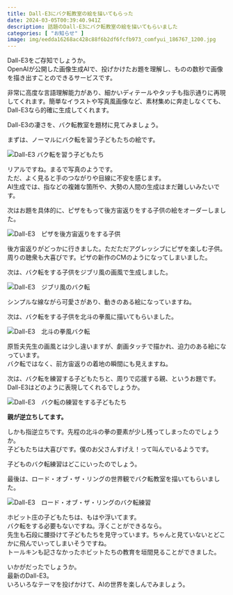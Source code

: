 ```yaml
---
title: Dall-E3にバク転教室の絵を描いてもらった
date: 2024-03-05T00:39:40.941Z
description: 話題のDall-E3にバク転教室の絵を描いてもらいました
categories: [ "お知らせ" ]
image: img/eedda16268ac428c88f6b2df6fcfb973_comfyui_186767_1200.jpg
---
```

Dall-E3をご存知でしょうか。\
OpenAIが公開した画像生成AIで、投げかけたお題を理解し、ものの数秒で画像を描き出すことのできるサービスです。

非常に高度な言語理解能力があり、細かいディテールやタッチも指示通りに再現してくれます。簡単なイラストや写真風画像など、素材集めに奔走しなくても、Dall-E3なら的確に生成してくれます。

Dall-E3の凄さを、バク転教室を題材に見てみましょう。

まずは、ノーマルにバク転を習う子どもたちの絵です。

![Dall-E3 バク転を習う子どもたち](img/eedda16268ac428c88f6b2df6fcfb973_comfyui_186767_.jpg)

リアルですね。まるで写真のようです。\
ただ、よく見ると手のつながりや目線に不安を感じます。\
AI生成では、指などの複雑な箇所や、大勢の人間の生成はまだ難しいみたいです。

次はお題を具体的に、ピザをもって後方宙返りをする子供の絵をオーダーしました。

![Dall-E3　ピザを後方宙返りをする子供](img/6bd02b2455174789970500bb068f1db2_comfyui_187259_.jpg)

後方宙返りがどっかに行きました。ただただアグレッシブにピザを楽しむ子供。周りの聴衆も大喜びです。ピザの新作のCMのようになってしまいました。

次は、バク転をする子供をジブリ風の画風で生成しました。

![Dall-E3　ジブリ風のバク転](img/9daf6934077f450d9058aeb481ee86d2_comfyui_231074_.jpg)

シンプルな線ながら可愛さがあり、動きのある絵になっていますね。

次は、バク転をする子供を北斗の拳風に描いてもらいました。

![Dall-E3　北斗の拳風バク転](img/1f9d5c07a36248df9035b6198c0dfa3b_comfyui_205888_.jpg)

原哲夫先生の画風とは少し違いますが、劇画タッチで描かれ、迫力のある絵になっています。\
バク転ではなく、前方宙返りの着地の瞬間にも見えますね。

次は、バク転を練習する子どもたちと、周りで応援する親、というお題です。\
Dall-E3はどのように表現してくれるでしょうか。

![Dall-E3　バク転の練習をする子どもたち](img/f759d06bb7354a898b012b8dd69dc385_comfyui_221182_.jpg)

**親が逆立ちしてます。**

しかも指逆立ちです。先程の北斗の拳の要素が少し残ってしまったのでしょうか。\
子どもたちは大喜びです。僕のお父さんすげえ！って叫んでいるようです。

子どものバク転練習はどこにいったのでしょう。

最後は、ロード・オブ・ザ・リングの世界観でバク転教室を描いてもらいました。

![Dall-E3　ロード・オブ・ザ・リングのバク転練習](img/f32cf24af73e4e6e8d118a0d3fe9ead7_comfyui_186759_.jpg)

ホビット庄の子どもたちは、もはや浮いてます。\
バク転をする必要もないですね。浮くことができるなら。\
先生も石段に腰掛けて子どもたちを見守っています。ちゃんと見ていないとどこかに飛んでいってしまいそうですね。\
トールキンも記さなかったホビットたちの教育を垣間見ることができました。

いかがだったでしょうか。\
最新のDall-E3。\
いろいろなテーマを投げかけて、AIの世界を楽しんでみましょう。